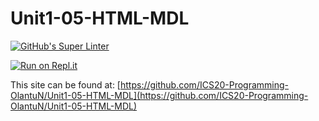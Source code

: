 # Unit1-05-HTML-MDL
[![GitHub's Super Linter](https://github.com/ICS20-Programming-OlantuN/Unit1-05-HTML-MDL/workflows/GitHub's%20Super%20Linter/badge.svg)](https://github.com/ICS20-Programming-OlantuN/Unit1-05-HTML-MDL/actions)


[![Run on Repl.it](https://repl.it/badge/github/ICS20-Programming-OlantuN/Unit1-05-HTML-MDL)](https://repl.it/github/ICS20-Programming-OlantuN/Unit1-05-HTML-MDL)


This site can be found at: [https://github.com/ICS20-Programming-OlantuN/Unit1-05-HTML-MDL](https://github.com/ICS20-Programming-OlantuN/Unit1-05-HTML-MDL)
